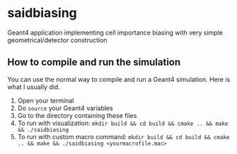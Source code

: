 # saidbiasing
Geant4 application implementing cell importance biasing with very simple geometrical/detector construction

## How to compile and run the simulation
You can use the normal way to compile and run a Geant4 simulation. Here is what I usually did.
1. Open your terminal
2. Do `source` your Geant4 variables
3. Go to the directory containing these files
4. To run with visualization: `mkdir build && cd build && cmake .. && make && ./saidbiasing`
5. To run with custom macro command: `mkdir build && cd build && cmake .. && make && ./saidbiasing <yourmacrofile.mac>`
